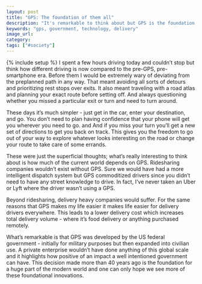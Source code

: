 ```yaml
---
layout: post
title: "GPS: The foundation of them all"
description: "It's remarkable to think about but GPS is the foundation of so many of our modern luxuries and it was developed by the government over 40 years ago."
keywords: "gps, government, technology, delivery"
image_url:
category:
tags: ["#society"]
---
```

{% include setup %}
I spent a few hours driving today and couldn’t stop but think how different driving is now compared to the pre-GPS, pre-smartphone era. Before them I would be extremely wary of deviating from the preplanned path in any way. That meant avoiding all sorts of detours and prioritizing rest stops over exits. It also meant traveling with a road atlas and planning your exact route before setting off. And always questioning whether you missed a particular exit or turn and need to turn around.

These days it’s much simpler - just get in the car, enter your destination, and go. You don’t need to plan having confidence that your phone will get you wherever you need to go. and And if you miss your turn you’ll get a new set of directions to get you back on track. This gives you the freedom to go out of your way to explore whatever looks interesting on the road or change your route to take care of some errands.

These were just the superficial thoughts; what’s really interesting to think about is how much of the current world depends on GPS. Ridesharing companies wouldn’t exist without GPS. Sure we would have had a more intelligent dispatch system but GPS commoditized drivers since you didn’t need to have any street knowledge to drive. In fact, I’ve never taken an Uber or Lyft where the driver wasn’t using a GPS.

Beyond ridesharing, delivery heavy companies would suffer. For the same reasons that GPS makes my life easier it makes life easier for delivery drivers everywhere. This leads to a lower delivery cost which increases total delivery volume - where it’s food delivery or anything purchased remotely.

What’s remarkable is that GPS was developed by the US federal government - initially for military purposes but then expanded into civilian use. A private enterprise wouldn’t have done anything of this global scale and it highlights how positive of an impact a well intentioned government can have. This decision made more than 40 years ago is the foundation for a huge part of the modern world and one can only hope we see more of these foundational innovations.
